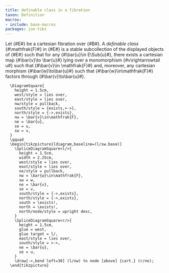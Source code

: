 ```yaml
---
title: definable class in a fibration
taxon: Definition
macros:
- include: base-macros
packages: jon-tikz
---
```


Let {#E#} be a cartesian fibration over {#B#}. A *definable class*
{#\mathfrak{F}#} in {#E#} is a stable subcollection of the displayed objects of {#E#}
such that for any {#\bar{u}\in E\Sub{u}#}, there exists a cartesian map {#\bar{v}\to \bar{u}#} lying over a monomorphism {#v\rightarrowtail u#} such that {#\bar{v}\in \mathfrak{F}#} and, moreover, any cartesian morphism {#\bar{w}\to\bar{u}#} such that {#\bar{w}\in\mathfrak{F}#} factors through {#\bar{v}\to\bar{u}#}.
```render-latex
  \DiagramSquare{
    height = 1.5cm,
    west/style = lies over,
    east/style = lies over,
    nw/style = pullback,
    south/style = {exists,>->},
    north/style = {->,exists},
    nw = \bar{v}\in\mathfrak{F},
    ne = \bar{u},
    se = u,
    sw = v,
  }
  \qquad
  \begin{tikzpicture}[diagram,baseline=(l/sw.base)]
    \SpliceDiagramSquare<l/>{
      height = 1.5cm,
      width = 2.25cm,
      west/style = lies over,
      east/style = lies over,
      ne/style = pullback,
      nw = \bar{w}\in\mathfrak{F},
      sw = w,
      ne = \bar{v},
      se = v,
      south/style = {->,exists},
      north/style = {->,exists},
      south = \exists!,
      north = \exists!,
      north/node/style = upright desc,
    }
    \SpliceDiagramSquare<r/>{
      height = 1.5cm,
      glue = west,
      glue target = l/,
      east/style = lies over,
      south/style = >->,
      ne = \bar{u},
      se = u,
    }
    \draw[->,bend left=30] (l/nw) to node [above] {cart.} (r/ne);
  \end{tikzpicture}
```
